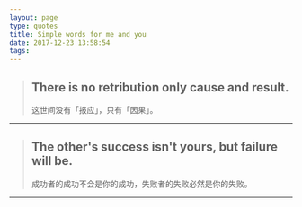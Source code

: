 ```yaml
---
layout: page
type: quotes
title: Simple words for me and you
date: 2017-12-23 13:58:54
tags:
---
```


> ## There is no retribution only cause and result.
> 这世间没有「报应」，只有「因果」。

--------------------------------

> ## The other's success isn't yours, but failure will be.
> 成功者的成功不会是你的成功，失败者的失败必然是你的失败。

--------------------------------
